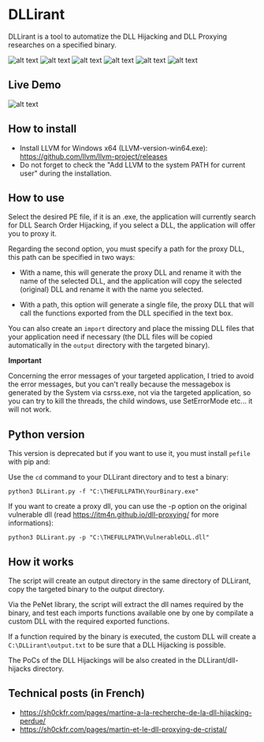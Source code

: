# DLLirant

DLLirant is a tool to automatize the DLL Hijacking and DLL Proxying researches on a specified binary.

![alt text](https://raw.githubusercontent.com/redteamsocietegenerale/DLLirant/main/screenshot.png)
![alt text](https://raw.githubusercontent.com/redteamsocietegenerale/DLLirant/main/screenshot2.png)
![alt text](https://raw.githubusercontent.com/redteamsocietegenerale/DLLirant/main/screenshot3.png)
![alt text](https://raw.githubusercontent.com/redteamsocietegenerale/DLLirant/main/screenshot4.png)
![alt text](https://raw.githubusercontent.com/redteamsocietegenerale/DLLirant/main/screenshot5.png)
![alt text](https://raw.githubusercontent.com/redteamsocietegenerale/DLLirant/main/screenshot6.png)

## Live Demo

![alt text](https://raw.githubusercontent.com/redteamsocietegenerale/DLLirant/main/live.gif)

## How to install

* Install LLVM for Windows x64 (LLVM-version-win64.exe): https://github.com/llvm/llvm-project/releases
* Do not forget to check the "Add LLVM to the system PATH for current user" during the installation.

## How to use

Select the desired PE file, if it is an .exe, the application will currently search for DLL Search Order Hijacking, if you select a DLL, the application will offer you to proxy it.

Regarding the second option, you must specify a path for the proxy DLL, this path can be specified in two ways:

* With a name, this will generate the proxy DLL and rename it with the name of the selected DLL, and the application will copy the selected (original) DLL and rename it with the name you selected.

* With a path, this option will generate a single file, the proxy DLL that will call the functions exported from the DLL specified in the text box.

You can also create an `import` directory and place the missing DLL files that your application need if necessary (the DLL files will be copied automatically in the `output` directory with the targeted binary).

**Important**

Concerning the error messages of your targeted application, I tried to avoid the error messages, but you can't really because the messagebox is generated by the System via csrss.exe, not via the targeted application, so you can try to kill the threads, the child windows, use SetErrorMode etc... it will not work.

## Python version

This version is deprecated but if you want to use it, you must install `pefile` with pip and:

Use the `cd` command to your DLLirant directory and to test a binary:

```
python3 DLLirant.py -f "C:\THEFULLPATH\YourBinary.exe"
```

If you want to create a proxy dll, you can use the -p option on the original vulnerable dll (read https://itm4n.github.io/dll-proxying/ for more informations):

```
python3 DLLirant.py -p "C:\THEFULLPATH\VulnerableDLL.dll"
```

## How it works

The script will create an output directory in the same directory of DLLirant, copy the targeted binary to the output directory.

Via the PeNet library, the script will extract the dll names required by the binary, and test each imports functions available one by one by compilate a custom DLL with the required exported functions.

If a function required by the binary is executed, the custom DLL will create a `C:\DLLirant\output.txt` to be sure that a DLL Hijacking is possible.

The PoCs of the DLL Hijackings will be also created in the DLLirant/dll-hijacks directory.

## Technical posts (in French)

* https://sh0ckfr.com/pages/martine-a-la-recherche-de-la-dll-hijacking-perdue/
* https://sh0ckfr.com/pages/martin-et-le-dll-proxying-de-cristal/
